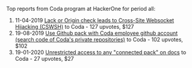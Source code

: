 Top reports from Coda program at HackerOne for period all:

1. 11-04-2019 [Lack or Origin check leads to Cross-Site Websocket Hijacking (CSWSH)](https://hackerone.com/reports/535436) to Coda - 127 upvotes, $127
2. 19-08-2019 [Use Github pack with Coda employee github account (search code of Coda's private repositories)](https://hackerone.com/reports/676581) to Coda - 102 upvotes, $102
3. 19-01-2020 [Unrestricted access to any "connected pack" on docs](https://hackerone.com/reports/777942) to Coda - 27 upvotes, $27
